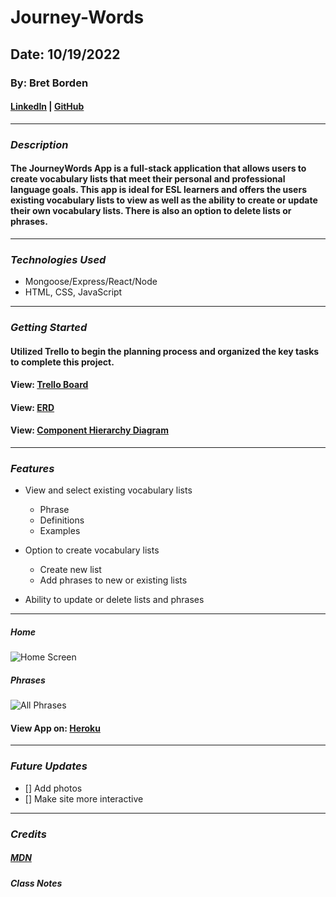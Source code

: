 # Journey-Words

## Date: 10/19/2022

### By: Bret Borden

#### [LinkedIn](www.likedin.com) | [GitHub](www.github.com)

---

### **_Description_**

#### The JourneyWords App is a full-stack application that allows users to create vocabulary lists that meet their personal and professional language goals. This app is ideal for ESL learners and offers the users existing vocabulary lists to view as well as the ability to create or update their own vocabulary lists. There is also an option to delete lists or phrases.

---

### **_Technologies Used_**

- Mongoose/Express/React/Node
- HTML, CSS, JavaScript

---

### **_Getting Started_**

#### Utilized Trello to begin the planning process and organized the key tasks to complete this project.

#### View: [Trello Board](https://trello.com/invite/b/jK3mdc3R/ATTIcd529b6961cc6a487d06bdd770c628e0BB8C2599/unit-2-planning-journeywords)

#### View: [ERD](https://postimg.cc/rRG159fn)

#### View: [Component Hierarchy Diagram](https://postimg.cc/N9DT8tDy)

---

### **_Features_**

- View and select existing vocabulary lists

  - Phrase
  - Definitions
  - Examples

- Option to create vocabulary lists

  - Create new list
  - Add phrases to new or existing lists

- Ability to update or delete lists and phrases

---

##### Home

![Home Screen](https://postimg.cc/w70WP6kW)

##### Phrases

![All Phrases](https://postimg.cc/ftYs1WpL)

#### View App on: [Heroku](https://www.heroku.com/)

---

### **_Future Updates_**

- [] Add photos
- [] Make site more interactive

---

### **_Credits_**

##### [MDN](https://developer.mozilla.org/en-US/)

##### Class Notes
